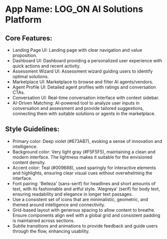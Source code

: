 # **App Name**: LOG_ON AI Solutions Platform

## Core Features:

- Landing Page UI: Landing page with clear navigation and value proposition.
- Dashboard UI: Dashboard providing a personalized user experience with quick actions and recent activity.
- Assessment Wizard UI: Assessment wizard guiding users to identify optimal solutions.
- Marketplace UI: Marketplace to browse and filter AI agents/vendors.
- Agent Profile UI: Detailed agent profiles with ratings and conversation CTAs.
- Conversation UI: Real-time conversation interface with context sidebar.
- AI-Driven Matching: AI-powered tool to analyze user inputs in conversation and assessment and provide tailored suggestions, connecting them with suitable solutions or agents in the marketplace.

## Style Guidelines:

- Primary color: Deep violet (#673AB7), evoking a sense of innovation and intelligence.
- Background color: Very light gray (#F5F5F5), maintaining a clean and modern interface. The lightness makes it suitable for the envisioned content density.
- Accent color: Teal (#009688), used sparingly for interactive elements and highlights, ensuring clear visual cues without overwhelming the interface.
- Font pairing: 'Belleza' (sans-serif) for headlines and short amounts of text, with its fashionable and artful style. 'Alegreya' (serif) for body text, ensuring readability and elegance in longer text passages.
- Use a consistent set of icons that are minimalistic, geometric, and themed around intelligence and connectivity.
- Grid-based layout with generous spacing to allow content to breathe. Ensure components align well with a global grid and consistent padding is maintained across sections.
- Subtle transitions and animations to provide feedback and guide users through the flow, enhancing usability.
